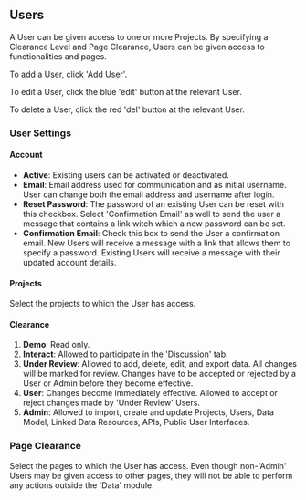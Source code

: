 ## Users

A User can be given access to one or more Projects. By specifying a Clearance Level and Page Clearance, Users can be given access to functionalities and pages.

To add a User, click 'Add User'.

To edit a User, click the blue 'edit' button at the relevant User.

To delete a User, click the red 'del' button at the relevant User.

### User Settings

#### Account

*	**Active**: Existing users can be activated or deactivated.
*	**Email**: Email address used for communication and as initial username. User can change both the email address and username after login.
*	**Reset Password**: The password of an existing User can be reset with this checkbox. Select 'Confirmation Email' as well to send the user a message that contains a link witch which a new password can be set.
*	**Confirmation Email**: Check this box to send the User a confirmation email. New Users will receive a message with a link that allows them to specify a password. Existing Users will receive a message with their updated account details.

#### Projects
Select the projects to which the User has access.

#### Clearance
1. **Demo**: Read only.
2. **Interact**: Allowed to participate in the 'Discussion' tab.
3. **Under Review**: Allowed to add, delete, edit, and export data. All changes will be marked for review. Changes have to be accepted or rejected by a User or Admin before they become effective.
4. **User**: Changes become immediately effective. Allowed to accept or reject changes made by 'Under Review' Users.
5. **Admin**: Allowed to import, create and update Projects, Users, Data Model, Linked Data Resources, APIs, Public User Interfaces.

### Page Clearance
Select the pages to which the User has access. Even though non-'Admin' Users may be given access to other pages, they will not be able to perform any actions outside the 'Data' module. 